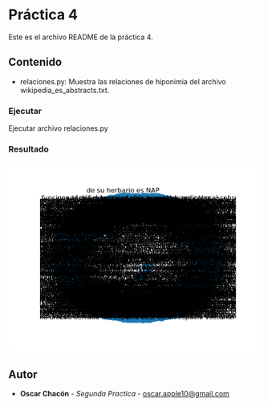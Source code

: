 # Práctica 4
Este es el archivo README de la práctica 4.

## Contenido
* relaciones.py: Muestra las relaciones de hiponimia del archivo wikipedia_es_abstracts.txt.

### Ejecutar
Ejecutar archivo relaciones.py

### Resultado
![Screenshot](Figure_1.png) 

## Autor
* **Oscar Chacón** - *Segunda Practica* - <oscar.apple10@gmail.com>